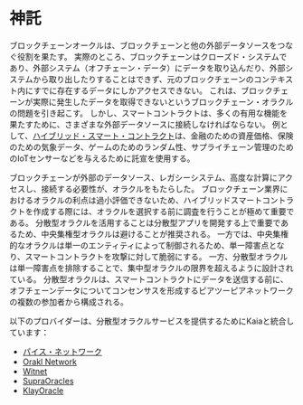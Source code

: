 # 神託

ブロックチェーンオークルは、ブロックチェーンと他の外部データソースをつなぐ役割を果たす。 実際のところ、ブロックチェーンはクローズド・システムであり、外部システム（オフチェーン・データ）にデータを取り込んだり、外部システムから取り出したりすることはできず、元のブロックチェーンのコンテキスト内にすでに存在するデータにしかアクセスできない。 これは、ブロックチェーンが実際に発生したデータを取得できないというブロックチェーン・オラクルの問題を引き起こす。 しかし、スマートコントラクトは、多くの有用な機能を果たすために、さまざまな外部データソースに接続しなければならない。 例として、[ハイブリッド・スマート・コントラクト](https://chain.link/education-hub/hybrid-smart-contracts)は、金融のための資産価格、保険のための気象データ、ゲームのためのランダム性、サプライチェーン管理のためのIoTセンサーなどを与えるために託宣を使用する。

ブロックチェーンが外部のデータソース、レガシーシステム、高度な計算にアクセスし、接続する必要性が、オラクルをもたらした。 ブロックチェーン業界におけるオラクルの利点は過小評価できないため、ハイブリッドスマートコントラクトを作成する際には、オラクルを選択する前に調査を行うことが極めて重要である。 分散型オラクルを活用することは分散型アプリを開発する上で重要であるため、中央集権型オラクルは避けることが推奨される。 一方では、中央集権的なオラクルは単一のエンティティによって制御されるため、単一障害点となり、スマートコントラクトを攻撃に対して脆弱にする。 一方、分散型オラクルは単一障害点を排除することで、集中型オラクルの限界を超えるように設計されている。 分散型オラクルは、スマートコントラクトにデータを送信する前に、オフチェーンデータについてコンセンサスを形成するピアツーピアネットワークの複数の参加者から構成される。

以下のプロバイダーは、分散型オラクルサービスを提供するためにKaiaと統合しています：

- [パイス・ネットワーク](https://docs.pyth.network/home)
- [Orakl Network](https://docs.orakl.network)
- [Witnet](https://docs.witnet.io/)
- [SupraOracles](https://supraoracles.com/docs/overview)
- [KlayOracle](https://klayoracle.gitbook.io/v1.0.0/)
